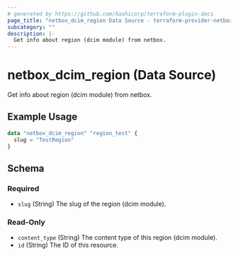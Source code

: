 ```yaml
---
# generated by https://github.com/hashicorp/terraform-plugin-docs
page_title: "netbox_dcim_region Data Source - terraform-provider-netbox"
subcategory: ""
description: |-
  Get info about region (dcim module) from netbox.
---
```


# netbox_dcim_region (Data Source)

Get info about region (dcim module) from netbox.

## Example Usage

```terraform
data "netbox_dcim_region" "region_test" {
  slug = "TestRegion"
}
```

<!-- schema generated by tfplugindocs -->
## Schema

### Required

- `slug` (String) The slug of the region (dcim module).

### Read-Only

- `content_type` (String) The content type of this region (dcim module).
- `id` (String) The ID of this resource.


